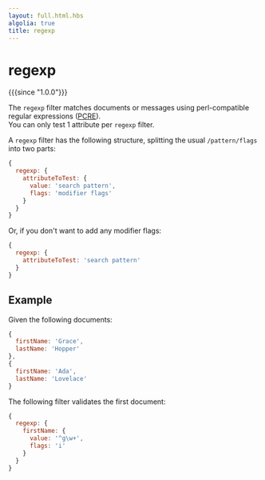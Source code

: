 ```yaml
---
layout: full.html.hbs
algolia: true
title: regexp
---
```


# regexp

{{{since "1.0.0"}}}

The `regexp` filter matches documents or messages using perl-compatible regular expressions ([PCRE](https://en.wikipedia.org/wiki/Perl_Compatible_Regular_Expressions)).  
You can only test 1 attribute per `regexp` filter.

A `regexp` filter has the following structure, splitting the usual `/pattern/flags` into two parts:

```javascript
{
  regexp: {
    attributeToTest: {
      value: 'search pattern',
      flags: 'modifier flags'
    }
  }
}
```

Or, if you don't want to add any modifier flags:

```javascript
{
  regexp: {
    attributeToTest: 'search pattern'
  }
}
```

## Example

Given the following documents:

```javascript
{
  firstName: 'Grace',
  lastName: 'Hopper'
},
{
  firstName: 'Ada',
  lastName: 'Lovelace'
}
```

The following filter validates the first document:

```javascript
{
  regexp: {
    firstName: {
      value: '^g\w+',
      flags: 'i'
    }
  }
}
```
